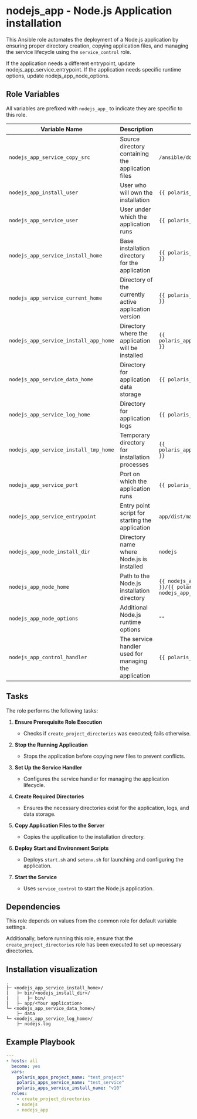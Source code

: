 # nodejs_app - Node.js Application installation

This Ansible role automates the deployment of a Node.js application by ensuring proper directory creation, copying application files, and managing the service lifecycle using the `service_control` role.

If the application needs a different entrypoint, update nodejs_app_service_entrypoint. If the application needs specific runtime options, update nodejs_app_node_options.

## Role Variables

All variables are prefixed with `nodejs_app_` to indicate they are specific to this role.

| Variable Name                            | Description                                                  | Default Value  |
|------------------------------------------|--------------------------------------------------------------|---------------|
| `nodejs_app_service_copy_src`            | Source directory containing the application files            | `/ansible/downloads/app/` |
| `nodejs_app_install_user`                | User who will own the installation                           | `{{ polaris_install_user }}` |
| `nodejs_app_service_user`                | User under which the application runs                        | `{{ polaris_service_user }}` |
| `nodejs_app_service_install_home`        | Base installation directory for the application              | `{{ polaris_apps_service_install_home }}` |
| `nodejs_app_service_current_home`        | Directory of the currently active application version        | `{{ polaris_apps_service_current_home }}` |
| `nodejs_app_service_install_app_home`    | Directory where the application will be installed            | `{{ polaris_apps_service_install_app_home }}` |
| `nodejs_app_service_data_home`           | Directory for application data storage                       | `{{ polaris_apps_service_data_home }}` |
| `nodejs_app_service_log_home`            | Directory for application logs                               | `{{ polaris_apps_service_logs_home }}` |
| `nodejs_app_service_install_tmp_home`    | Temporary directory for installation processes               | `{{ polaris_apps_service_install_tmp_home }}` |
| `nodejs_app_service_port`                | Port on which the application runs                           | `{{ polaris_apps_service_port }}` |
| `nodejs_app_service_entrypoint`          | Entry point script for starting the application              | `app/dist/main.js` |
| `nodejs_app_node_install_dir`            | Directory name where Node.js is installed                    | `nodejs` |
| `nodejs_app_node_home`                   | Path to the Node.js installation directory                   | `{{ nodejs_app_service_install_home }}/{{ polaris_bin_folder }}/{{ nodejs_app_node_install_dir }}` |
| `nodejs_app_node_options`                | Additional Node.js runtime options                           | `""` |
| `nodejs_app_control_handler`             | The service handler used for managing the application        | `{{ polaris_control_handler }}` |


## Tasks

The role performs the following tasks:

1. **Ensure Prerequisite Role Execution**
   - Checks if `create_project_directories` was executed; fails otherwise.

2. **Stop the Running Application**
   - Stops the application before copying new files to prevent conflicts.

3. **Set Up the Service Handler**
   - Configures the service handler for managing the application lifecycle.

4. **Create Required Directories**
   - Ensures the necessary directories exist for the application, logs, and data storage.

5. **Copy Application Files to the Server**
   - Copies the application to the installation directory.

6. **Deploy Start and Environment Scripts**
   - Deploys `start.sh` and `setenv.sh` for launching and configuring the application.

7. **Start the Service**
   - Uses `service_control` to start the Node.js application.

## Dependencies

This role depends on values from the common role for default variable settings.

Additionally, before running this role, ensure that the `create_project_directories` role has been executed to set up necessary directories.

## Installation visualization

```
.
├─ <nodejs_app_service_install_home>/
|   ├─ bin/<nodejs_install_dir>/
|   |   ├─ bin/
|   ├─ app/<Your application>
└─ <nodejs_app_service_data_home>/
    ├─ data
└─ <nodejs_app_service_log_home>/
    ├─ nodejs.log
```

## Example Playbook
```yml
---
- hosts: all
  become: yes
  vars:
    polaris_apps_project_name: "test_project"
    polaris_apps_service_name: "test_service"
    polaris_apps_service_install_name: "v10"
  roles:
    - create_project_directories
    - nodejs
    - nodejs_app
```